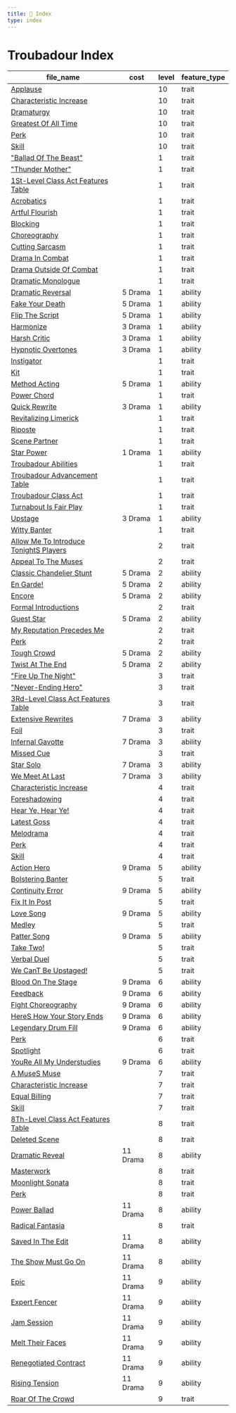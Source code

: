 ```yaml
---
title: 📑 Index
type: index
---
```


# Troubadour Index

| file_name                                                                                                       | cost     | level | feature_type |
| --------------------------------------------------------------------------------------------------------------- | -------- | ----- | ------------ |
| [Applause](10th-Level%20Features/Applause)                                                                      |          | 10    | trait        |
| [Characteristic Increase](10th-Level%20Features/Characteristic%20Increase)                                      |          | 10    | trait        |
| [Dramaturgy](10th-Level%20Features/Dramaturgy)                                                                  |          | 10    | trait        |
| [Greatest Of All Time](10th-Level%20Features/Greatest%20Of%20All%20Time)                                        |          | 10    | trait        |
| [Perk](10th-Level%20Features/Perk)                                                                              |          | 10    | trait        |
| [Skill](10th-Level%20Features/Skill)                                                                            |          | 10    | trait        |
| ["Ballad Of The Beast"](1st-Level%20Features/%22Ballad%20Of%20The%20Beast%22)                                   |          | 1     | trait        |
| ["Thunder Mother"](1st-Level%20Features/%22Thunder%20Mother%22)                                                 |          | 1     | trait        |
| [1St-Level Class Act Features Table](1st-Level%20Features/1St-Level%20Class%20Act%20Features%20Table)           |          | 1     | trait        |
| [Acrobatics](1st-Level%20Features/Acrobatics)                                                                   |          | 1     | trait        |
| [Artful Flourish](1st-Level%20Features/Artful%20Flourish)                                                       |          | 1     | trait        |
| [Blocking](1st-Level%20Features/Blocking)                                                                       |          | 1     | trait        |
| [Choreography](1st-Level%20Features/Choreography)                                                               |          | 1     | trait        |
| [Cutting Sarcasm](1st-Level%20Features/Cutting%20Sarcasm)                                                       |          | 1     | trait        |
| [Drama In Combat](1st-Level%20Features/Drama%20In%20Combat)                                                     |          | 1     | trait        |
| [Drama Outside Of Combat](1st-Level%20Features/Drama%20Outside%20Of%20Combat)                                   |          | 1     | trait        |
| [Dramatic Monologue](1st-Level%20Features/Dramatic%20Monologue)                                                 |          | 1     | trait        |
| [Dramatic Reversal](1st-Level%20Features/Dramatic%20Reversal)                                                   | 5 Drama  | 1     | ability      |
| [Fake Your Death](1st-Level%20Features/Fake%20Your%20Death)                                                     | 5 Drama  | 1     | ability      |
| [Flip The Script](1st-Level%20Features/Flip%20The%20Script)                                                     | 5 Drama  | 1     | ability      |
| [Harmonize](1st-Level%20Features/Harmonize)                                                                     | 3 Drama  | 1     | ability      |
| [Harsh Critic](1st-Level%20Features/Harsh%20Critic)                                                             | 3 Drama  | 1     | ability      |
| [Hypnotic Overtones](1st-Level%20Features/Hypnotic%20Overtones)                                                 | 3 Drama  | 1     | ability      |
| [Instigator](1st-Level%20Features/Instigator)                                                                   |          | 1     | trait        |
| [Kit](1st-Level%20Features/Kit)                                                                                 |          | 1     | trait        |
| [Method Acting](1st-Level%20Features/Method%20Acting)                                                           | 5 Drama  | 1     | ability      |
| [Power Chord](1st-Level%20Features/Power%20Chord)                                                               |          | 1     | trait        |
| [Quick Rewrite](1st-Level%20Features/Quick%20Rewrite)                                                           | 3 Drama  | 1     | ability      |
| [Revitalizing Limerick](1st-Level%20Features/Revitalizing%20Limerick)                                           |          | 1     | trait        |
| [Riposte](1st-Level%20Features/Riposte)                                                                         |          | 1     | trait        |
| [Scene Partner](1st-Level%20Features/Scene%20Partner)                                                           |          | 1     | trait        |
| [Star Power](1st-Level%20Features/Star%20Power)                                                                 | 1 Drama  | 1     | ability      |
| [Troubadour Abilities](1st-Level%20Features/Troubadour%20Abilities)                                             |          | 1     | trait        |
| [Troubadour Advancement Table](1st-Level%20Features/Troubadour%20Advancement%20Table)                           |          | 1     | trait        |
| [Troubadour Class Act](1st-Level%20Features/Troubadour%20Class%20Act)                                           |          | 1     | trait        |
| [Turnabout Is Fair Play](1st-Level%20Features/Turnabout%20Is%20Fair%20Play)                                     |          | 1     | trait        |
| [Upstage](1st-Level%20Features/Upstage)                                                                         | 3 Drama  | 1     | ability      |
| [Witty Banter](1st-Level%20Features/Witty%20Banter)                                                             |          | 1     | trait        |
| [Allow Me To Introduce TonightS Players](2nd-Level%20Features/Allow%20Me%20To%20Introduce%20TonightS%20Players) |          | 2     | trait        |
| [Appeal To The Muses](2nd-Level%20Features/Appeal%20To%20The%20Muses)                                           |          | 2     | trait        |
| [Classic Chandelier Stunt](2nd-Level%20Features/Classic%20Chandelier%20Stunt)                                   | 5 Drama  | 2     | ability      |
| [En Garde!](2nd-Level%20Features/En%20Garde%21)                                                                 | 5 Drama  | 2     | ability      |
| [Encore](2nd-Level%20Features/Encore)                                                                           | 5 Drama  | 2     | ability      |
| [Formal Introductions](2nd-Level%20Features/Formal%20Introductions)                                             |          | 2     | trait        |
| [Guest Star](2nd-Level%20Features/Guest%20Star)                                                                 | 5 Drama  | 2     | ability      |
| [My Reputation Precedes Me](2nd-Level%20Features/My%20Reputation%20Precedes%20Me)                               |          | 2     | trait        |
| [Perk](2nd-Level%20Features/Perk)                                                                               |          | 2     | trait        |
| [Tough Crowd](2nd-Level%20Features/Tough%20Crowd)                                                               | 5 Drama  | 2     | ability      |
| [Twist At The End](2nd-Level%20Features/Twist%20At%20The%20End)                                                 | 5 Drama  | 2     | ability      |
| ["Fire Up The Night"](3rd-Level%20Features/%22Fire%20Up%20The%20Night%22)                                       |          | 3     | trait        |
| ["Never-Ending Hero"](3rd-Level%20Features/%22Never-Ending%20Hero%22)                                           |          | 3     | trait        |
| [3Rd-Level Class Act Features Table](3rd-Level%20Features/3Rd-Level%20Class%20Act%20Features%20Table)           |          | 3     | trait        |
| [Extensive Rewrites](3rd-Level%20Features/Extensive%20Rewrites)                                                 | 7 Drama  | 3     | ability      |
| [Foil](3rd-Level%20Features/Foil)                                                                               |          | 3     | trait        |
| [Infernal Gavotte](3rd-Level%20Features/Infernal%20Gavotte)                                                     | 7 Drama  | 3     | ability      |
| [Missed Cue](3rd-Level%20Features/Missed%20Cue)                                                                 |          | 3     | trait        |
| [Star Solo](3rd-Level%20Features/Star%20Solo)                                                                   | 7 Drama  | 3     | ability      |
| [We Meet At Last](3rd-Level%20Features/We%20Meet%20At%20Last)                                                   | 7 Drama  | 3     | ability      |
| [Characteristic Increase](4th-Level%20Features/Characteristic%20Increase)                                       |          | 4     | trait        |
| [Foreshadowing](4th-Level%20Features/Foreshadowing)                                                             |          | 4     | trait        |
| [Hear Ye, Hear Ye!](4th-Level%20Features/Hear%20Ye%2C%20Hear%20Ye%21)                                           |          | 4     | trait        |
| [Latest Goss](4th-Level%20Features/Latest%20Goss)                                                               |          | 4     | trait        |
| [Melodrama](4th-Level%20Features/Melodrama)                                                                     |          | 4     | trait        |
| [Perk](4th-Level%20Features/Perk)                                                                               |          | 4     | trait        |
| [Skill](4th-Level%20Features/Skill)                                                                             |          | 4     | trait        |
| [Action Hero](5th-Level%20Features/Action%20Hero)                                                               | 9 Drama  | 5     | ability      |
| [Bolstering Banter](5th-Level%20Features/Bolstering%20Banter)                                                   |          | 5     | trait        |
| [Continuity Error](5th-Level%20Features/Continuity%20Error)                                                     | 9 Drama  | 5     | ability      |
| [Fix It In Post](5th-Level%20Features/Fix%20It%20In%20Post)                                                     |          | 5     | trait        |
| [Love Song](5th-Level%20Features/Love%20Song)                                                                   | 9 Drama  | 5     | ability      |
| [Medley](5th-Level%20Features/Medley)                                                                           |          | 5     | trait        |
| [Patter Song](5th-Level%20Features/Patter%20Song)                                                               | 9 Drama  | 5     | ability      |
| [Take Two!](5th-Level%20Features/Take%20Two%21)                                                                 |          | 5     | trait        |
| [Verbal Duel](5th-Level%20Features/Verbal%20Duel)                                                               |          | 5     | trait        |
| [We CanT Be Upstaged!](5th-Level%20Features/We%20CanT%20Be%20Upstaged%21)                                       |          | 5     | trait        |
| [Blood On The Stage](6th-Level%20Features/Blood%20On%20The%20Stage)                                             | 9 Drama  | 6     | ability      |
| [Feedback](6th-Level%20Features/Feedback)                                                                       | 9 Drama  | 6     | ability      |
| [Fight Choreography](6th-Level%20Features/Fight%20Choreography)                                                 | 9 Drama  | 6     | ability      |
| [HereS How Your Story Ends](6th-Level%20Features/HereS%20How%20Your%20Story%20Ends)                             | 9 Drama  | 6     | ability      |
| [Legendary Drum Fill](6th-Level%20Features/Legendary%20Drum%20Fill)                                             | 9 Drama  | 6     | ability      |
| [Perk](6th-Level%20Features/Perk)                                                                               |          | 6     | trait        |
| [Spotlight](6th-Level%20Features/Spotlight)                                                                     |          | 6     | trait        |
| [YouRe All My Understudies](6th-Level%20Features/YouRe%20All%20My%20Understudies)                               | 9 Drama  | 6     | ability      |
| [A MuseS Muse](7th-Level%20Features/A%20MuseS%20Muse)                                                           |          | 7     | trait        |
| [Characteristic Increase](7th-Level%20Features/Characteristic%20Increase)                                       |          | 7     | trait        |
| [Equal Billing](7th-Level%20Features/Equal%20Billing)                                                           |          | 7     | trait        |
| [Skill](7th-Level%20Features/Skill)                                                                             |          | 7     | trait        |
| [8Th-Level Class Act Features Table](8th-Level%20Features/8Th-Level%20Class%20Act%20Features%20Table)           |          | 8     | trait        |
| [Deleted Scene](8th-Level%20Features/Deleted%20Scene)                                                           |          | 8     | trait        |
| [Dramatic Reveal](8th-Level%20Features/Dramatic%20Reveal)                                                       | 11 Drama | 8     | ability      |
| [Masterwork](8th-Level%20Features/Masterwork)                                                                   |          | 8     | trait        |
| [Moonlight Sonata](8th-Level%20Features/Moonlight%20Sonata)                                                     |          | 8     | trait        |
| [Perk](8th-Level%20Features/Perk)                                                                               |          | 8     | trait        |
| [Power Ballad](8th-Level%20Features/Power%20Ballad)                                                             | 11 Drama | 8     | ability      |
| [Radical Fantasia](8th-Level%20Features/Radical%20Fantasia)                                                     |          | 8     | trait        |
| [Saved In The Edit](8th-Level%20Features/Saved%20In%20The%20Edit)                                               | 11 Drama | 8     | ability      |
| [The Show Must Go On](8th-Level%20Features/The%20Show%20Must%20Go%20On)                                         | 11 Drama | 8     | ability      |
| [Epic](9th-Level%20Features/Epic)                                                                               | 11 Drama | 9     | ability      |
| [Expert Fencer](9th-Level%20Features/Expert%20Fencer)                                                           | 11 Drama | 9     | ability      |
| [Jam Session](9th-Level%20Features/Jam%20Session)                                                               | 11 Drama | 9     | ability      |
| [Melt Their Faces](9th-Level%20Features/Melt%20Their%20Faces)                                                   | 11 Drama | 9     | ability      |
| [Renegotiated Contract](9th-Level%20Features/Renegotiated%20Contract)                                           | 11 Drama | 9     | ability      |
| [Rising Tension](9th-Level%20Features/Rising%20Tension)                                                         | 11 Drama | 9     | ability      |
| [Roar Of The Crowd](9th-Level%20Features/Roar%20Of%20The%20Crowd)                                               |          | 9     | trait        |
